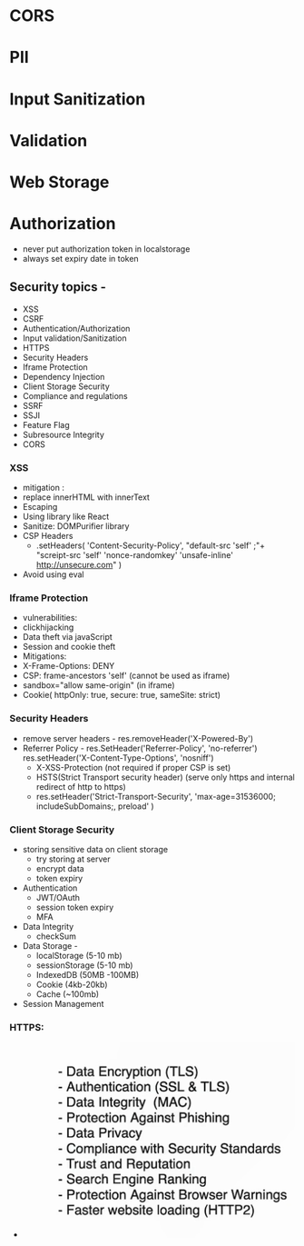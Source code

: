 # CORS

# PII

# Input Sanitization

# Validation

# Web Storage

# Authorization

- never put authorization token in localstorage
- always set expiry date in token

## Security topics -

- XSS
- CSRF
- Authentication/Authorization
- Input validation/Sanitization
- HTTPS
- Security Headers
- Iframe Protection
- Dependency Injection
- Client Storage Security
- Compliance and regulations
- SSRF
- SSJI
- Feature Flag
- Subresource Integrity
- CORS

### XSS

- mitigation :
- replace innerHTML with innerText
- Escaping
- Using library like React
- Sanitize: DOMPurifier library
- CSP Headers
  - .setHeaders(
    'Content-Security-Policy',
    "default-src 'self' ;"+
    "screipt-src 'self' 'nonce-randomkey' 'unsafe-inline' http://unsecure.com"
    )
- Avoid using eval

### Iframe Protection

- vulnerabilities:
- clickhijacking
- Data theft via javaScript
- Session and cookie theft
- Mitigations:
- X-Frame-Options: DENY
- CSP: frame-ancestors 'self' (cannot be used as iframe)
- sandbox="allow same-origin" (in iframe)
- Cookie( httpOnly: true,
  secure: true,
  sameSite: strict)

### Security Headers

- remove server headers - res.removeHeader('X-Powered-By')
- Referrer Policy - res.SetHeader('Referrer-Policy', 'no-referrer')
  res.setHeader('X-Content-Type-Options', 'nosniff')
  - X-XSS-Protection (not required if proper CSP is set)
  - HSTS(Strict Transport security header) (serve only https and internal redirect of http to https)
  - res.setHeader('Strict-Transport-Security', 'max-age=31536000; includeSubDomains;, preload' )

### Client Storage Security

- storing sensitive data on client storage
  - try storing at server
  - encrypt data
  - token expiry
- Authentication
  - JWT/OAuth
  - session token expiry
  - MFA
- Data Integrity
  - checkSum
- Data Storage -
  - localStorage (5-10 mb)
  - sessionStorage (5-10 mb)
  - IndexedDB (50MB -100MB)
  - Cookie (4kb-20kb)
  - Cache (~100mb)
- Session Management

### HTTPS:

- ![alt text]({63C0791A-808A-4460-B706-B42F1538CFF8}.png)

